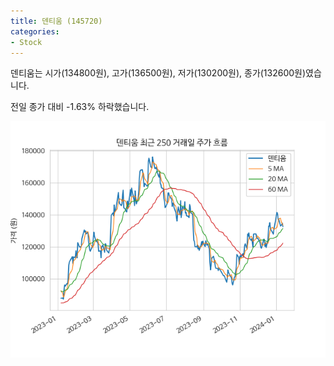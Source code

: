 ```yaml
---
title: 덴티움 (145720)
categories:
- Stock
---
```


덴티움는 시가(134800원), 고가(136500원), 저가(130200원), 종가(132600원)였습니다.

전일 종가 대비 -1.63% 하락했습니다.

<!-- more -->

![145720](/assets/images/stock/145720.png)